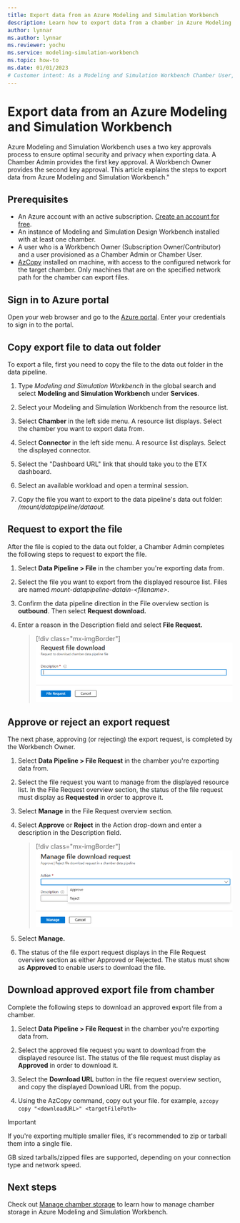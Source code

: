 ```yaml
---
title: Export data from an Azure Modeling and Simulation Workbench
description: Learn how to export data from a chamber in Azure Modeling and Simulation Workbench
author: lynnar
ms.author: lynnar
ms.reviewer: yochu
ms.service: modeling-simulation-workbench
ms.topic: how-to
ms.date: 01/01/2023
# Customer intent: As a Modeling and Simulation Workbench Chamber User, I want to export data from my chamber
---
```


# Export data from an Azure Modeling and Simulation Workbench

<!--- SCREENSHOT OF CHAMBER --->

Azure Modeling and Simulation Workbench uses a two key approvals process to ensure optimal security and privacy when exporting data.  A Chamber Admin provides the first key approval.  A Workbench Owner provides the second key approval. 
This article explains the steps to export data from Azure Modeling and Simulation Workbench."

## Prerequisites

- An Azure account with an active subscription. [Create an account for free](https://azure.microsoft.com/free/?WT.mc_id=A261C142F).
- An instance of Modeling and Simulation Design Workbench installed with at least one chamber.
- A user who is a Workbench Owner (Subscription Owner/Contributor) and a user provisioned as a Chamber Admin or Chamber User.
- [AzCopy](/azure/storage/common/storage-ref-azcopy) installed on machine, with access to the configured network for the target chamber. Only machines that are on the specified network path for the chamber can export files.

## Sign in to Azure portal

Open your web browser and go to the [Azure portal](https://portal.azure.com/). Enter your credentials to sign in to the portal.

## Copy export file to data out folder

To export a file, first you need to copy the file to the data out folder in the data pipeline.

1. Type *Modeling and Simulation Workbench* in the global search and select **Modeling and Simulation Workbench** under **Services**.

1. Select your Modeling and Simulation Workbench from the resource list.

1. Select **Chamber** in the left side menu. A resource list displays. Select the chamber you want to export data from.

1. Select **Connector** in the left side menu.  A resource list displays. Select the displayed connector.

1. Select the "Dashboard URL" link that should take you to the ETX dashboard.

1. Select an available workload and open a terminal session.

1. Copy the file you want to export to the data pipeline's data out folder: */mount/datapipeline/dataout.*

## Request to export the file

After the file is copied to the data out folder, a Chamber Admin completes the following steps to request to export the file.

1. Select **Data Pipeline > File** in the chamber you're exporting data from.

1. Select the file you want to export from the displayed resource list. Files are named *mount-datapipeline-datain-\<filename\>.*

1. Confirm the data pipeline direction in the File overview section is **outbound**. Then select **Request download.**

1. Enter a reason in the Description field and select **File Request.**

   > [!div class="mx-imgBorder"]
   > ![Screenshot of the Azure portal manage screen showing how to request file export](./media/howtoguide-download-data/file-request-download.png)

## Approve or reject an export request

The next phase, approving (or rejecting) the export request, is completed by the Workbench Owner.

1. Select **Data Pipeline > File Request** in the chamber you're exporting data from.

1. Select the file request you want to manage from the displayed resource list. In the File Request overview section, the status of the file request must display as **Requested** in order to approve it.

1. Select **Manage** in the File Request overview section.

1. Select **Approve** or **Reject** in the Action drop-down and enter a description in the Description field.

   > [!div class="mx-imgBorder"]
   > ![Screenshot of the Azure portal manage screen showing how to select Approved Action](./media/howtoguide-download-data/file-request-approve.png)

1. Select **Manage.**

1. The status of the file export request displays in the File Request overview section as either Approved or Rejected.  The status must show as **Approved** to enable users to download the file.

## Download approved export file from chamber

Complete the following steps to download an approved export file from a chamber.

1. Select **Data Pipeline > File Request** in the chamber you're exporting data from.

1. Select the approved file request you want to download from the displayed resource list. The status of the file request must display as **Approved** in order to download it.

1. Select the **Download URL** button in the file request overview section, and copy the displayed Download URL from the popup.

1. Using the AzCopy command, copy out your file. for example, `azcopy copy "<downloadURL>" <targetFilePath>`

  > [!IMPORTANT]
  >
  > If you're exporting multiple smaller files, it's recommended to zip or tarball them into a single file.
  >
  > GB sized tarballs/zipped files are supported, depending on your connection type and network speed.

## Next steps

Check out [Manage chamber storage](./how-to-guide-manage-storage.md) to learn how to manage chamber storage in Azure Modeling and Simulation Workbench.
